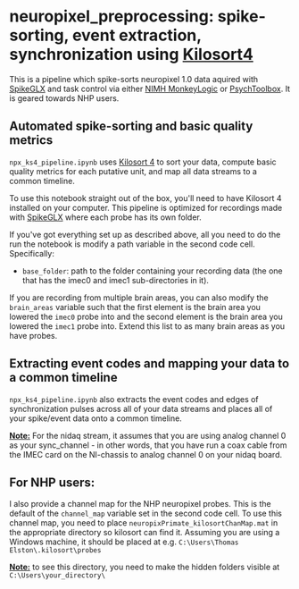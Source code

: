 # neuropixel_preprocessing: spike-sorting, event extraction, synchronization using [Kilosort4](https://github.com/MouseLand/Kilosort)

This is a pipeline which spike-sorts neuropixel 1.0 data aquired with [SpikeGLX](https://billkarsh.github.io/SpikeGLX/) and task control via either [NIMH MonkeyLogic](https://monkeylogic.nimh.nih.gov/index.html) or [PsychToolbox](https://psychtoolbox.org/). It is geared towards NHP users. 

## Automated spike-sorting and basic quality metrics
`npx_ks4_pipeline.ipynb` uses [Kilosort 4](https://github.com/MouseLand/Kilosort) to sort your data, compute basic quality metrics for each putative unit, and map all data streams to a common timeline.

To use this notebook straight out of the box, you'll need to have Kilosort 4 installed on your computer. This pipeline is optimized for recordings made with [SpikeGLX](https://billkarsh.github.io/SpikeGLX/) where each probe has its own folder.

If you've got everything set up as described above, all you need to do the run the notebook is modify a  path variable in the second code cell. Specifically:
- `base_folder`: path to the folder containing your recording data (the one that has the imec0 and imec1 sub-directories in it). 

If you are recording from multiple brain areas, you can also modify the `brain_areas` variable such that the first element is the brain area you lowered the `imec0` probe into and the second element is the brain area you lowered the `imec1` probe into. Extend this list to as many brain areas as you have probes. 

## Extracting event codes and mapping your data to a common timeline

`npx_ks4_pipeline.ipynb` also extracts the event codes and edges of synchronization pulses across all of your data streams and places all of your spike/event data onto a common timeline. 

**<ins>Note:</ins>** For the nidaq stream, it assumes that you are using analog channel 0 as your sync_channel - in other words, that you have run a coax cable from the IMEC card on the NI-chassis to analog channel 0 on your nidaq board. 

## For NHP users:
I also provide a channel map for the NHP neuropixel probes. This is the default of the `channel_map` variable set in the second code cell. To use this channel map, you need to place `neuropixPrimate_kilosortChanMap.mat` in the appropriate directory so kilosort can find it. Assuming you are using a Windows machine, it should be placed at e.g. `C:\Users\Thomas Elston\.kilosort\probes`

**<ins>Note:</ins>**  to see this directory, you need to make the hidden folders visible at `C:\Users\your_directory\`
